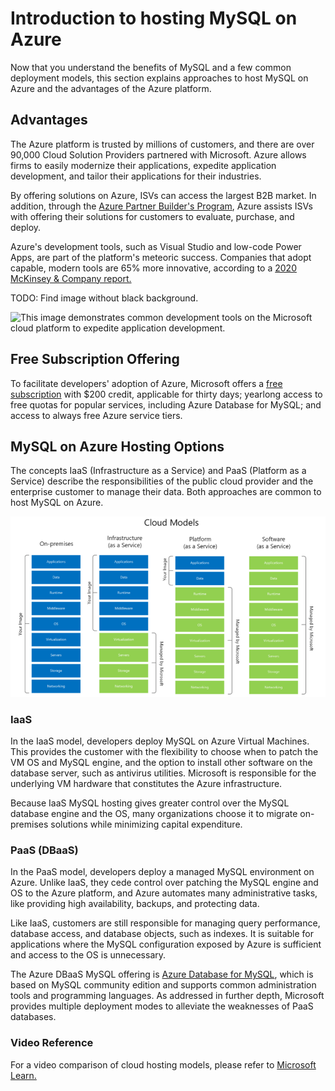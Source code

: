 # Introduction to hosting MySQL on Azure

Now that you understand the benefits of MySQL and a few common deployment models, this section explains approaches to host MySQL on Azure and the advantages of the Azure platform.

## Advantages

The Azure platform is trusted by millions of customers, and there are over 90,000 Cloud Solution Providers partnered with Microsoft. Azure allows firms to easily modernize their applications, expedite application development, and tailor their applications for their industries. 

By offering solutions on Azure, ISVs can access the largest B2B market. In addition, through the [Azure Partner Builder's Program](https://partner.microsoft.com/marketing/azure-isv-technology-partners), Azure assists ISVs with offering their solutions for customers to evaluate, purchase, and deploy.

Azure's development tools, such as Visual Studio and low-code Power Apps, are part of the platform's meteoric success. Companies that adopt capable, modern tools are 65% more innovative, according to a [2020 McKinsey & Company report.](https://azure.microsoft.com/mediahandler/files/resourcefiles/developer-velocity-how-software-excellence-fuels-business-performance/Developer-Velocity-How-software-excellence-fuels-business-performance-v4.pdf)

TODO: Find image without black background.

![This image demonstrates common development tools on the Microsoft cloud platform to expedite application development.](media/ISV-Tech-Builders-tools.png "Microsoft cloud tooling")

## Free Subscription Offering

To facilitate developers' adoption of Azure, Microsoft offers a [free subscription](https://azure.microsoft.com/free/search/) with $200 credit, applicable for thirty days; yearlong access to free quotas for popular services, including Azure Database for MySQL; and access to always free Azure service tiers.  

## MySQL on Azure Hosting Options

The concepts IaaS (Infrastructure as a Service) and PaaS (Platform as a Service) describe the responsibilities of the public cloud provider and the enterprise customer to manage their data. Both approaches are common to host MySQL on Azure.

![Diagram shows the cloud adoption strategy.](media/cloud-adoption-strategies.png "Cloud adoption strategy")

### IaaS

In the IaaS model, developers deploy MySQL on Azure Virtual Machines. This provides the customer with the flexibility to choose when to patch the VM OS and MySQL engine, and the option to install other software on the database server, such as antivirus utilities. Microsoft is responsible for the underlying VM hardware that constitutes the Azure infrastructure.

Because IaaS MySQL hosting gives greater control over the MySQL database engine and the OS, many organizations choose it to migrate on-premises solutions while minimizing capital expenditure.

### PaaS (DBaaS)

In the PaaS model, developers deploy a managed MySQL environment on Azure. Unlike IaaS, they cede control over patching the MySQL engine and OS to the Azure platform, and Azure automates many administrative tasks, like providing high availability, backups, and protecting data.

Like IaaS, customers are still responsible for managing query performance, database access, and database objects, such as indexes. It is suitable for applications where the MySQL configuration exposed by Azure is sufficient and access to the OS is unnecessary.

The Azure DBaaS MySQL offering is [Azure Database for MySQL](https://azure.microsoft.com/services/mysql/#features), which is based on MySQL community edition and supports common administration tools and programming languages. As addressed in further depth, Microsoft provides multiple deployment modes to alleviate the weaknesses of PaaS databases.

### Video Reference

For a video comparison of cloud hosting models, please refer to [Microsoft Learn.](https://docs.microsoft.com/learn/modules/cmu-cloud-computing-overview/4-building-blocks)
